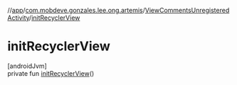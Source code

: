 //[app](../../../index.md)/[com.mobdeve.gonzales.lee.ong.artemis](../index.md)/[ViewCommentsUnregisteredActivity](index.md)/[initRecyclerView](init-recycler-view.md)

# initRecyclerView

[androidJvm]\
private fun [initRecyclerView](init-recycler-view.md)()
